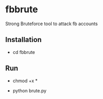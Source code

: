# fbbrute
Strong Bruteforce tool to attack fb accounts

## Installation

* cd fbbrute

## Run

* chmod +x *

* python brute.py
